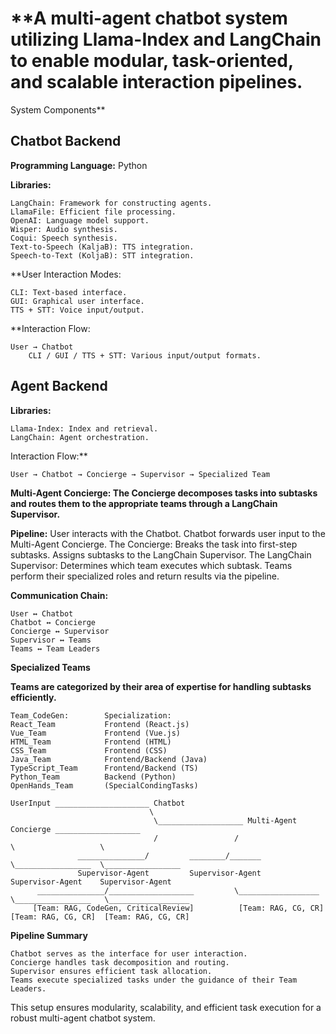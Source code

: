 
# **A multi-agent chatbot system utilizing Llama-Index and LangChain to enable modular, task-oriented, and scalable interaction pipelines.
System Components**

## Chatbot Backend

**Programming Language:** Python

**Libraries:**

    LangChain: Framework for constructing agents.
    LlamaFile: Efficient file processing.
    OpenAI: Language model support.
    Wisper: Audio synthesis.
    Coqui: Speech synthesis.
    Text-to-Speech (KaljaB): TTS integration.
    Speech-to-Text (KoljaB): STT integration.

**User Interaction Modes:

    CLI: Text-based interface.
    GUI: Graphical user interface.
    TTS + STT: Voice input/output.

**Interaction Flow:

    User → Chatbot
        CLI / GUI / TTS + STT: Various input/output formats.

## Agent Backend

**Libraries:**

    Llama-Index: Index and retrieval.
    LangChain: Agent orchestration.

Interaction Flow:**

    User → Chatbot → Concierge → Supervisor → Specialized Team

**Multi-Agent Concierge: The Concierge decomposes tasks into subtasks and routes them to the appropriate teams through a LangChain Supervisor.**

**Pipeline:**
    User interacts with the Chatbot.
    Chatbot forwards user input to the Multi-Agent Concierge.
    The Concierge:
        Breaks the task into first-step subtasks.
        Assigns subtasks to the LangChain Supervisor.
    The LangChain Supervisor:
        Determines which team executes which subtask.
    Teams perform their specialized roles and return results via the pipeline.

**Communication Chain:**

    User ↔ Chatbot
    Chatbot ↔ Concierge
    Concierge ↔ Supervisor
    Supervisor ↔ Teams
    Teams ↔ Team Leaders

**Specialized Teams**

**Teams are categorized by their area of expertise for handling subtasks efficiently.**
```mardown
Team_CodeGen:	     Specialization:
React_Team	         Frontend (React.js)
Vue_Team	         Frontend (Vue.js)
HTML_Team	         Frontend (HTML)
CSS_Team    	     Frontend (CSS)
Java_Team	         Frontend/Backend (Java)
TypeScript_Team	     Frontend/Backend (TS)
Python_Team	         Backend (Python)
OpenHands_Team       (SpecialCondingTasks)
```

```text
UserInput _____________________ Chatbot
                               \
                                \___________________ Multi-Agent Concierge ___________________
                                /                 /                        \                   \
               _______________/         ________/_______                     \_________________  \_________________
               Supervisor-Agent         Supervisor-Agent                       Supervisor-Agent    Supervisor-Agent     
      _______________/___________________         \__________________           \_________________   \__________________
     [Team: RAG, CodeGen, CriticalReview]          [Team: RAG, CG, CR]           [Team: RAG, CG, CR]  [Team: RAG, CG, CR]
```

**Pipeline Summary**

    Chatbot serves as the interface for user interaction.
    Concierge handles task decomposition and routing.
    Supervisor ensures efficient task allocation.
    Teams execute specialized tasks under the guidance of their Team Leaders.

This setup ensures modularity, scalability, and efficient task execution for a robust multi-agent chatbot system.


